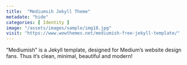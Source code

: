```yaml
---
title:  "Mediumsih Jekyll Theme"
metadate: "hide"
categories: [ Identity ]
image: "/assets/images/sample/img18.jpg"
visit: "https://www.wowthemes.net/mediumish-free-jekyll-template/"
---
```

“Mediumish” is a Jekyll template, designed for Medium’s website design fans. Thus it’s clean, minimal, beautiful and modern!